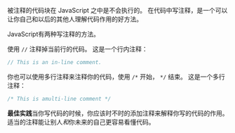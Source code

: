 被注释的代码块在 JavaScript 之中是不会执行的。 在代码中写注释，是一个可以让你自己和以后的其他人理解代码作用的好方法。

JavaScript有两种写注释的方法。

使用 `//` 注释掉当前行的代码。 这是一个行内注释：

```js
// This is an in-line comment.
```

你也可以使用多行注释来注释你的代码，使用 `/*` 开始， `*/` 结束。 这是一个多行注释：

```js
/* This is amulti-line comment */
```

**最佳实践**当你写代码的时候，你应该时不时的添加注释来解释你写的代码的作用。 适当的注释能让别人*和*你未来的自己更容易看懂代码。
